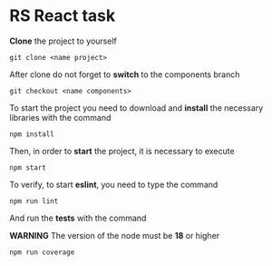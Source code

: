 # RS React task

**Clone** the project to yourself

```
git clone <name project>
```

After clone do not forget to **switch** to the components branch

```
git checkout <name components>
```

To start the project you need to download and **install** the necessary libraries with the command

```
npm install
```

Then, in order to **start** the project, it is necessary to execute

```
npm start
```

To verify, to start **eslint**, you need to type the command

```
npm run lint
```

And run the **tests** with the command

**WARNING** The version of the node must be **18** or higher

```
npm run coverage
```
